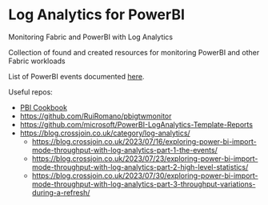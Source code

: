 # Log Analytics for PowerBI
Monitoring Fabric and PowerBI with Log Analytics

Collection of found and created resources for monitoring PowerBI and other Fabric workloads

List of PowerBI events documented [here](https://learn.microsoft.com/en-us/power-bi/transform-model/log-analytics/desktop-log-analytics-configure#events-and-schema).

Useful repos: 
- [PBI Cookbook](https://github.com/lipinght/PBICookbook)
- https://github.com/RuiRomano/pbigtwmonitor
- https://github.com/microsoft/PowerBI-LogAnalytics-Template-Reports
- https://blog.crossjoin.co.uk/category/log-analytics/
    - https://blog.crossjoin.co.uk/2023/07/16/exploring-power-bi-import-mode-throughput-with-log-analytics-part-1-the-events/
    - https://blog.crossjoin.co.uk/2023/07/23/exploring-power-bi-import-mode-throughput-with-log-analytics-part-2-high-level-statistics/
    - https://blog.crossjoin.co.uk/2023/07/30/exploring-power-bi-import-mode-throughput-with-log-analytics-part-3-throughput-variations-during-a-refresh/
